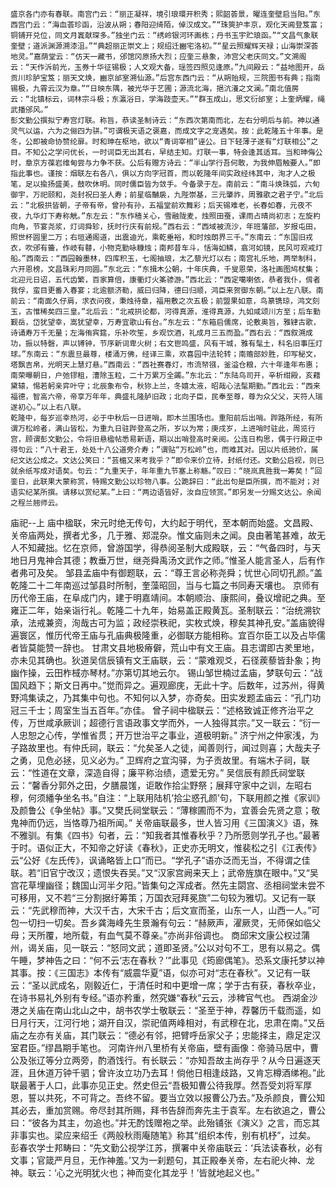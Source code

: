 <!-- { "loadSidebar": true } -->
	盛京各门亦有春联。南宫门云：“丽正凝祥，境引琅環开积秀；熙韶荟景，曜连奎壁启当阳。”东西宫门云：“海血荟珍函，沿波从朔；春阳迎绮陌，倬汉成文。”“珠筴护丰京，观化天阊登笈富；铜铺开兑位，同文月竁献琛多。”独坐门云：“绣岭银河环画栋；丹书玉宇贮琅函。”“文昌气象联奎壁；道派渊源溯漆沮。”“典超丽正崇文上；规绍迁豳宅洛初。”“星云照耀辉天禄；山海崇深荟地灵。”嘉荫堂云：“仿天一藏书，邠馆冈原扬大烈；应奎三悬象，沛宫父老庆同文。”文溯阁云：“天作泝前光，玉券十华征锡极；人文观大备，瑶签四照见逢原。”九间殿云：“益地图开，岳贡川珍胪宝笈；丽天文焕，豳京邰室溯仙源。”后宫东西门云：“从朔贻规，三院图书有典；指南锡极，九霄云汉为章。”“日映东隅，被光华于艺圃；源流北海，挹沆瀁之文澜。”南北值房云：“北镇标云，词林宗斗极；东瀛浴日，学海跂壶天。”“群玉成山，思文衍邰室；上奎炳耀，绳武播邠风。”
	彭文勤公撰拟宁寿宫灯联。称旨，恭读圣制诗云：“东西次第南而北，左右分明后与前。神以通灵气以运，六为之俪四为骈。”可谓极天语之褒嘉，而成文字之宠遇矣。按：此乾隆五十年事。是冬，公即被命协赞纶扉。时和珅在枢地，欲以“青词宰相”诬公。日下轻薄子遂有“灯联相公”之目。不知公之学问优长，一时词臣无出其右，早结主知。灯联一事，特会逢其适耳。当和珅侮公时，章京方葆岩维甸尝与力争不获。公后有赠方诗云：“半山学行吾何敢，为我伸眉触要人。”即指此事也。谨按：烟联左右各八，俱以方向字冠首，而以乾隆年间实政经纬其中，洵才人之极笔，足以揄扬盛美，鼓吹休明。同时儒臣皆为敛手。今备录于左。南前云：“南斗焕珠弧，六旬御宇，万祀颐和，尧封祝曰圣人寿；前星临黼扆，九陛崇基，三元肇祚，周雅歌之君子宁。”北后云：“北极拱皆朝，子帝有帝，曾孙有孙，五福堂前欢舞彩；后天锡难老，长春如春，元夜不夜，九华灯下寿称觥。”东左云：“东作穑关心，雪融陇麦，烛照田蚕，课雨占晴尚初志；左旋杓向角，节宴尧浆，灯词舜轸，抚时行庆有前规。”西右云：“西域被流沙，年班藩部，岁报屯田，照世杯圆里二万；右垣通阁道，出震迪光，乘乾垂裕，和时烛朗界三千。”东南云：“东国旧戎衣，吹邠有籥，作岐有鼛，小物克勤咏糠烛；南邦昔车斗，恬海如鳞，翕河如镜，民风可观戒灯船。”西南云：“西园翰墨林，四库积玉，七阁抽琅，太乙藜光灯以右；南宫礼乐地，两举制科，六开恩榜，文昌珠彩月同圆。”东北云：“东揖木公朝，十年庆典，千叟恩荣，洛社画图鸠杖集；北迎元日诏，五代齿繁，百家算倍，康衢灯火筿骖游。”西北云：“西定噶喇依，恭者我仆，偝者我俘，蛮目更番入春宴；北逾额济勒，威曰归降，德曰归顺，鸿臣来贺御东朝。”以上左八联。南前云：“南面久仔肩，求衣问夜，秉烛待章，福用敷之次五极；前盟果如意，鸟篆镌琼，鸿文刻玉，古惟稀矣四三皇。”北后云：“北戒拱论都，河得真源，淮得真源，九如咸颂川方至；后车勤觐岳，岱犹望幸，嵩犹望幸，万寿宜歌山有台。”东左云：“东箱启儒席，论敷奥旨，雅肄古歌，诗诵寿万千无量；左海侑宾筵，乐补吹笙，乡观饮酒，礼成月三五而盈。”西右云：“西叙溯成功，振以特磬，声以镈钟，节序新词卑火树；右文鬯鸣盛，风有干城，雅有髦土，科名旧事压灯球。”东南云：“东震旦最尊，楼涌万佛，经译三乘，欢喜园中法轮转；南赡部妙胜，印写秘文，塔飘吉帛，光明天上慧灯悬。”西南云：“西社赛春灯，市流帑镪，釜溢仓粮，六十年逢年布惠；南荣曝朝日，户弛镠租，漕除玉粒，二十万累万全蠲。”东北云：“东陆鸟司开，辛析绀殿，亥藉黛辕，惕若躬亲弈叶守；北辰象布令，秋狝上兰，冬嬉太液，昭哉心法髦期勤。”西北云：“西来福德，智高六帝，帝享万年年，典盛礼隆胪旧政；北向子臣，民奉至尊，尊为众父父，天符人瑞遂初心。”以上右八联。
	乾隆中，每岁巡幸热河，必于中秋后一日进哨，即木兰围场也。重阳前后出哨。跸路所经，有所谓万松岭者，满山皆松，为重九日驻跸登高之所，岁以为常；庚戌岁，上进哨时驻此，周览行宫，顾谓彭文勤公，令将旧悬楹帖悉易新语，期以出哨登高时亲阅。公连日构思，偶于行殿正中得句云：“八十君王，处处十八公道旁介寿；”谓贴“万松岭”也，而难其对。因以片纸驰价，属纪文达公成之。文达公笑曰：“芸楣又来考我乎？”即令来价立待，封纸付还。文勤公启视，则已就余纸写成对语矣。句云：“九重天子，年年重九节塞上称觞。”叹曰：“晓岚真胜我一筹矣！”回銮日，此联果大蒙称赏，特赐文勤公以珍物八事。公跪辞曰：“此出句是臣所撰，而不能对；对语实纪某所撰。请移以赏纪某。”上曰：“两边语皆好，汝自应领赏。”即另发一分赐文达公。余闻之程兰翘师云。
庙祀--上
	庙中楹联，宋元时绝无传句，大约起于明代，至本朝而始盛。文昌殿、关帝庙两处，撰者尤多，几于雅、郑混杂。惟文庙则未之闻。良由著笔甚难，故无人不知藏拙。忆在京师，曾游国学，得恭阅圣制大成殿联，云：“气备四时，与天地日月鬼神合其德；教垂万世，继尧舜禹汤文武作之师。”惟圣人能言圣人，后有作者弗可及矣。
	邹县孟庙中有御题联，云：“尊王言必称尧舜；忧世心同切孔颜。”盖乾隆二十二年南巡过邹县时所制，奎藻昭回，当与七篇之书同寿天壤也。
	京师有历代帝王庙，在阜成门内，建于明嘉靖间。本朝顺治、康熙间，叠议增祀之典。至雍正二年，始亲诣行礼。乾隆二十九年，始易盖正殿黄瓦。圣制联云：“治统溯钦承，法戒兼资，洵哉古可为监；政经崇秩祀，实枚式焕，穆矣其神孔安。”盖庙貌得遍寰区，惟历代帝王庙与孔庙典极隆重，必御联方能相称。宜百尔臣工以及占毕儒者皆莫能赞一辞也。
	甘肃文县地极瘠僻，荒山中有文王庙。县志谓即古羑里地，亦未见其确也。狄道吴信辰镇有文王庙联，云：“蒙难观爻，石径蒺藜皆卦象；拘幽作操，云田柞棫亦琴材。”亦第切其地云尔。
	锡山邹世楠过孟庙，梦联句云：“战国风趋下；斯文日再中。”觉而异之。遍观廊庑，无此十字。后数年，过苏州，得黄野鸿集读之，乃其集中句也。不知何以入梦，亦奇矣。田实发题孟庙云：“孔门功冠三千士；周室生当五百年。”亦佳。
	曾子祠中楹联云：“述格致诚正修齐治平之传，万世咸承厥训；超德行言语政事文学而外，一人独得其宗。”又一联云：“衍一人忠恕之心传，学惟省贯；开万世治平之事业，道极明新。”
	济宁州之仲家浅，为子路故里也。有仲氏祠，联云：“允矣圣人之徒，闻善则行，闻过则喜；大哉夫子之勇，见危必拯，见义必为。”
	卫辉府之宜沟驿，为子贡故里。有端木子祠，联云：“性道在文章，深造自得；廉平称治绩，遗爱无穷。”
	吴信辰有颜氏祠堂联云：“馨香分郭外之田，夕膳晨馐，讵敢作拾尘野祭；展拜守家中之训，左昭右穆，何须繙争坐名书。”自注：“上联用陆机‘拾尘惑孔颜’句，下联用颜之推《家训》及颜鲁公《争坐帖》事。”又樊氏祠堂联云：“薄稼圃而不为，宜善会先贤之意；敬鬼神而仍远，当恪尊乃祖所闻。”
	关帝庙联最多，世人皆习用《三国演义》语，殊不雅驯。有集《四书》句者，云：“知我者其惟春秋乎？乃所愿则学孔子也。”最著于时。语似正大，不知帝之好读《春秋》，正史亦无明文，惟裴松之引《江表传》云“公好《左氏传》，讽诵略皆上口”而已。“学孔子”语亦泛而无当，不得谓之佳联。若“旧官宁改汉；遗恨失吞吴。”又“汉家宫阙来天上；武帝旌旗在眼中。”又“吴宫花草埋幽径；魏国山河半夕阳。”皆集句之浑成者。然先主閟宫、丞相祠堂未尝不可移用，又不若“三分割据纡筹策；万国衣冠拜冕旒”二句较为雅切。又记有一联云：“先武穆而神，大汉千古，大宋千古；后文宣而圣，山东一人，山西一人。”可包一切扫一切矣。吾乡龚海峰先生景瀚有句云：“赫厥声，濯厥灵，无师保如临父母；天所覆，地所载，有血气莫不尊亲。”亦尚非俗调也。
	商邱宋文康公权过蒲州，谒关庙，见一联云：“怒同文武；道即圣贤。”公以对句不工，思有以易之。偶午睡，梦神告之曰：“何不云‘志在春秋？’”此事见《筠廊偶笔》。恐系文康托梦以神其事。按：《三国志》本传有“威震华夏”语，似亦可对“志在春秋”。又记有一联云：“圣以武成名，刚毅近仁，于清任时和中更增一席；学于古有获，春秋卒业，在诗书易礼外别有专经。”语亦矜重，然究嫌“春秋”云云，涉稗官气也。
	西湖金沙港之关庙在南山北山之中，胡书农学士敬联云：“圣至于神，荐馨历千载而遥，如日月行天，江河行地；湖开自汉，崇祀值两峰相对，有武穆在北，忠肃在南。”又岳庙之左亦有关庙，其门联云：“德必有邻，把臂呼岳家父子；忠能择主，鼎足定汉室君臣。”缪昌期手笔也。
	河南许州八里桥有关帝庙，壁有画像：帝骑马居中，曹公及张辽等分立两旁，酌酒饯行。有长联云：“亦知吾故主尚存乎？从今日遍逐天涯，且休道万钟千驷；曾许汝立功乃去耳！倘他日相逢歧路，又肯忘樽酒绨袍。”此联最著于人口，此事亦见正史。然史但云“吾极知曹公待我厚。然吾受刘将军厚恩，誓以共死，不可背之。吾终不留。要当立效以报曹公乃去。”及杀颜良，曹公知其必去，重加赏赐。帝尽封其所赐，拜书告辞而奔先主于袁军。左右欲追之，曹公曰：“彼各为其主，勿追也。”并无酌饯赠袍之举。此殆铺张《演义》之言，而忘其非事实也。梁应来绍壬《两般秋雨庵随笔》称其“组织本传，别有机杼”，过矣。
	彭春农学士邦畴曰：“先文勤公视学江苏，撰署中关帝庙联云：‘兵法读春秋，必有文事；官箴严月旦，无作神羞。’又为一刹题句，其正殿奉关帝，左右祀火神、龙神。联云：‘心之光明犹火也；神而变化其龙乎！’皆就地起义也。”
